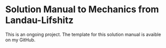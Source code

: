 # Solution Manual to Mechanics from Landau-Lifshitz

This is an ongoing project. The template for this solution manual is avaible on my GitHub.